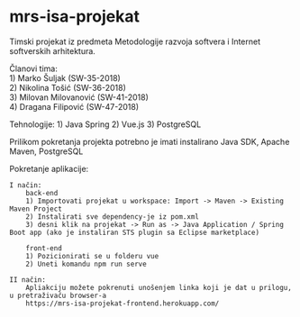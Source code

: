 ﻿# mrs-isa-projekat

Timski projekat iz predmeta Metodologije razvoja softvera i Internet softverskih arhitektura.

Članovi tima:  
	1) Marko Šuljak (SW-35-2018)  
	2) Nikolina Tošić (SW-36-2018)  
	3) Milovan Milovanović (SW-41-2018)  
	4) Dragana Filipović (SW-47-2018)  
	
Tehnologije:
	1) Java Spring
	2) Vue.js
	3) PostgreSQL
	
Prilikom pokretanja projekta potrebno je imati instalirano Java SDK, Apache Maven, PostgreSQL

Pokretanje aplikacije:

	I način:
		back-end
		1) Importovati projekat u workspace: Import -> Maven -> Existing Maven Project
		2) Instalirati sve dependency-je iz pom.xml
		3) desni klik na projekat -> Run as -> Java Application / Spring Boot app (ako je instaliran STS plugin sa Eclipse marketplace)
		
		front-end
		1) Pozicionirati se u folderu vue
		2) Uneti komandu npm run serve
		
	II način: 
		Apliakciju možete pokrenuti unošenjem linka koji je dat u prilogu, u pretraživaču browser-a 
		https://mrs-isa-projekat-frontend.herokuapp.com/
	
	
	
